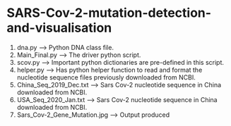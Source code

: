 # SARS-Cov-2-mutation-detection-and-visualisation
1. dna.py --> Python DNA class file.
2. Main_Final.py --> The driver python script.
3. scov.py --> Important python dictionaries are pre-defined in this script.
4. helper.py --> Has python helper function to read and format the nucleotide sequence files previously downloaded from NCBI.
5. China_Seq_2019_Dec.txt --> Sars Cov-2 nucleotide sequence in China downloaded from NCBI.
6. USA_Seq_2020_Jan.txt --> Sars Cov-2 nucleotide sequence in China downloaded from NCBI.
7. Sars_Cov-2_Gene_Mutation.jpg --> Output produced 
